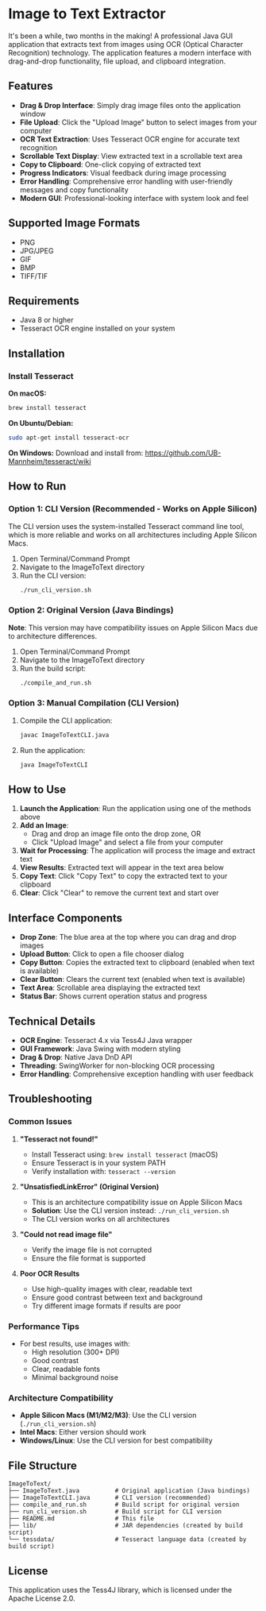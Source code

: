 # Image to Text Extractor

It's been a while, two months in the making! A professional Java GUI application that extracts text from images using OCR (Optical Character Recognition) technology. The application features a modern interface with drag-and-drop functionality, file upload, and clipboard integration.

## Features

- **Drag & Drop Interface**: Simply drag image files onto the application window
- **File Upload**: Click the "Upload Image" button to select images from your computer
- **OCR Text Extraction**: Uses Tesseract OCR engine for accurate text recognition
- **Scrollable Text Display**: View extracted text in a scrollable text area
- **Copy to Clipboard**: One-click copying of extracted text
- **Progress Indicators**: Visual feedback during image processing
- **Error Handling**: Comprehensive error handling with user-friendly messages and copy functionality
- **Modern GUI**: Professional-looking interface with system look and feel

## Supported Image Formats

- PNG
- JPG/JPEG
- GIF
- BMP
- TIFF/TIF

## Requirements

- Java 8 or higher
- Tesseract OCR engine installed on your system

## Installation

### Install Tesseract

**On macOS:**
```bash
brew install tesseract
```

**On Ubuntu/Debian:**
```bash
sudo apt-get install tesseract-ocr
```

**On Windows:**
Download and install from: https://github.com/UB-Mannheim/tesseract/wiki

## How to Run

### Option 1: CLI Version (Recommended - Works on Apple Silicon)

The CLI version uses the system-installed Tesseract command line tool, which is more reliable and works on all architectures including Apple Silicon Macs.

1. Open Terminal/Command Prompt
2. Navigate to the ImageToText directory
3. Run the CLI version:
   ```bash
   ./run_cli_version.sh
   ```

### Option 2: Original Version (Java Bindings)

**Note**: This version may have compatibility issues on Apple Silicon Macs due to architecture differences.

1. Open Terminal/Command Prompt
2. Navigate to the ImageToText directory
3. Run the build script:
   ```bash
   ./compile_and_run.sh
   ```

### Option 3: Manual Compilation (CLI Version)

1. Compile the CLI application:
   ```bash
   javac ImageToTextCLI.java
   ```
2. Run the application:
   ```bash
   java ImageToTextCLI
   ```

## How to Use

1. **Launch the Application**: Run the application using one of the methods above
2. **Add an Image**: 
   - Drag and drop an image file onto the drop zone, OR
   - Click "Upload Image" and select a file from your computer
3. **Wait for Processing**: The application will process the image and extract text
4. **View Results**: Extracted text will appear in the text area below
5. **Copy Text**: Click "Copy Text" to copy the extracted text to your clipboard
6. **Clear**: Click "Clear" to remove the current text and start over

## Interface Components

- **Drop Zone**: The blue area at the top where you can drag and drop images
- **Upload Button**: Click to open a file chooser dialog
- **Copy Button**: Copies the extracted text to clipboard (enabled when text is available)
- **Clear Button**: Clears the current text (enabled when text is available)
- **Text Area**: Scrollable area displaying the extracted text
- **Status Bar**: Shows current operation status and progress

## Technical Details

- **OCR Engine**: Tesseract 4.x via Tess4J Java wrapper
- **GUI Framework**: Java Swing with modern styling
- **Drag & Drop**: Native Java DnD API
- **Threading**: SwingWorker for non-blocking OCR processing
- **Error Handling**: Comprehensive exception handling with user feedback

## Troubleshooting

### Common Issues

1. **"Tesseract not found!"**
   - Install Tesseract using: `brew install tesseract` (macOS)
   - Ensure Tesseract is in your system PATH
   - Verify installation with: `tesseract --version`

2. **"UnsatisfiedLinkError" (Original Version)**
   - This is an architecture compatibility issue on Apple Silicon Macs
   - **Solution**: Use the CLI version instead: `./run_cli_version.sh`
   - The CLI version works on all architectures

3. **"Could not read image file"**
   - Verify the image file is not corrupted
   - Ensure the file format is supported

4. **Poor OCR Results**
   - Use high-quality images with clear, readable text
   - Ensure good contrast between text and background
   - Try different image formats if results are poor

### Performance Tips

- For best results, use images with:
  - High resolution (300+ DPI)
  - Good contrast
  - Clear, readable fonts
  - Minimal background noise

### Architecture Compatibility

- **Apple Silicon Macs (M1/M2/M3)**: Use the CLI version (`./run_cli_version.sh`)
- **Intel Macs**: Either version should work
- **Windows/Linux**: Use the CLI version for best compatibility

## File Structure

```
ImageToText/
├── ImageToText.java          # Original application (Java bindings)
├── ImageToTextCLI.java       # CLI version (recommended)
├── compile_and_run.sh        # Build script for original version
├── run_cli_version.sh        # Build script for CLI version
├── README.md                 # This file
├── lib/                      # JAR dependencies (created by build script)
└── tessdata/                 # Tesseract language data (created by build script)
```

## License

This application uses the Tess4J library, which is licensed under the Apache License 2.0.
